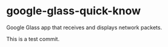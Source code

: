 # google-glass-quick-know
Google Glass app that receives and displays network packets.

This is a test commit.
